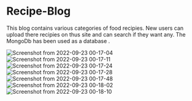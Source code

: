 # Recipe-Blog

This blog contains various categories of food recipies.
New users can upload there recipies on thus site and can search if they want any.
The MongoDb has been used as a database .


![Screenshot from 2022-09-23 00-17-04](https://user-images.githubusercontent.com/82999574/191903042-905eef8e-64dc-4f1b-aba6-ca834c08afc2.png)
![Screenshot from 2022-09-23 00-17-11](https://user-images.githubusercontent.com/82999574/191903049-5f71fe02-c3e1-4af3-b296-619f8922eab6.png)
![Screenshot from 2022-09-23 00-17-24](https://user-images.githubusercontent.com/82999574/191903057-cdff6d44-dd96-4264-81ab-f11fed042c17.png)
![Screenshot from 2022-09-23 00-17-28](https://user-images.githubusercontent.com/82999574/191903063-27505b77-e1b3-4048-84f1-4ad1561f9125.png)
![Screenshot from 2022-09-23 00-17-48](https://user-images.githubusercontent.com/82999574/191903067-2999135a-eee7-4233-9aee-0362af19bbd0.png)
![Screenshot from 2022-09-23 00-18-02](https://user-images.githubusercontent.com/82999574/191903072-f103f60a-ebf7-40dc-854b-9fab978635b1.png)
![Screenshot from 2022-09-23 00-18-10](https://user-images.githubusercontent.com/82999574/191903079-61b89970-d88e-4749-8042-bc6a0b5a060f.png)
